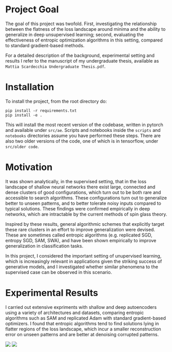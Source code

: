# Project Goal

The goal of this project was twofold. First, investigating the relationship between the flatness of the loss landscape around minima and the ability to generalize in deep unsupervised learning; second, evaluating the effectiveness of entropic optimization algorithms in this setting, compared to standard gradient-based methods.

For a detailed description of the background, experimental setting and results I refer to the manuscript of my undergraduate thesis, available as `Mattia Scardecchia Undergraduate Thesis.pdf`.

# Installation

To install the project, from the root directory do:

```
pip install -r requirements.txt
pip install -e .
```

This will install the most recent version of the codebase, written in pytorch and available under `src/ae`. Scripts and notebooks inside the `scripts` and `notebooks` directories assume you have performed these steps.
There are also two older versions of the code, one of which is in tensorflow, under `src/older code`.

# Motivation

It was shown analytically, in the supervised setting, that in the loss landscape of shallow neural networks there exist large, connected and dense clusters of good configurations, which turn out to be both rare and accessible to search algorithms.
These configurations turn out to generalize better to unseen patterns, and to better tolerate noisy inputs compared to typical solutions. These findings were confirmed empirically in deep networks, which are intractable by the current methods of spin glass theory.

Inspired by these results, general algorithmic schemes that explicitly target these rare clusters in an effort to improve generalization were devised. These are sometimes called entropic algorithms (e.g. replicated SGD, entropy SGD, SAM, SWA), and have been shown empirically to improve generalization in classification tasks.

In this project, I considered the important setting of unupervised learning, which is increasingly relevant in applications given the striking success of generative models, and I investigated whether similar phenomena to the supervised case can be observed in this scenario.

# Experimental Results

I carried out extensive expriments with shallow and deep autoencoders using a variety of architectures and datasets, comparing entropic algorithms such as SAM and replicated Adam with standard gradient-based optimizers. I found that entropic algorithms tend to find solutions lying in flatter regions of the loss landscape, which incur a smaller reconstruction error on unseen patterns and are better at denoising corrupted patterns.

![](https://github.com/MattiaSC01/ReplicatedSGD/blob/main/figures/Screenshot%202023-10-15%20at%2021.41.08.png)
![](https://github.com/MattiaSC01/ReplicatedSGD/blob/main/figures/Screenshot%202023-10-15%20at%2021.41.48.png)
